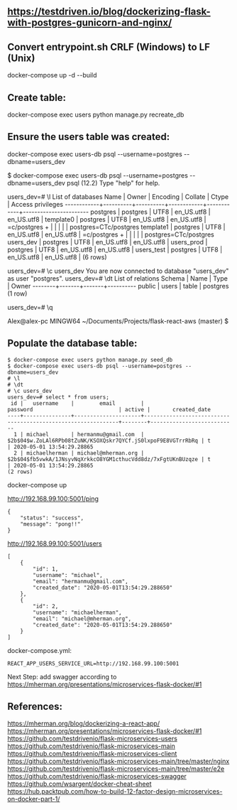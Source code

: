 ## https://testdriven.io/blog/dockerizing-flask-with-postgres-gunicorn-and-nginx/
  
## Convert entrypoint.sh CRLF (Windows) to LF (Unix) 
docker-compose up -d --build

## Create table:
docker-compose exec users python manage.py recreate_db

## Ensure the users table was created:
docker-compose exec users-db psql --username=postgres --dbname=users_dev

$ docker-compose exec users-db psql --username=postgres --dbname=users_dev
psql (12.2)
Type "help" for help.

users_dev=# \l
                                 List of databases
    Name    |  Owner   | Encoding |  Collate   |   Ctype    |   Access privileges
------------+----------+----------+------------+------------+-----------------------
 postgres   | postgres | UTF8     | en_US.utf8 | en_US.utf8 |
 template0  | postgres | UTF8     | en_US.utf8 | en_US.utf8 | =c/postgres          +
            |          |          |            |            | postgres=CTc/postgres
 template1  | postgres | UTF8     | en_US.utf8 | en_US.utf8 | =c/postgres          +
            |          |          |            |            | postgres=CTc/postgres
 users_dev  | postgres | UTF8     | en_US.utf8 | en_US.utf8 |
 users_prod | postgres | UTF8     | en_US.utf8 | en_US.utf8 |
 users_test | postgres | UTF8     | en_US.utf8 | en_US.utf8 |
(6 rows)

users_dev=# \c users_dev
You are now connected to database "users_dev" as user "postgres".
users_dev=# \dt
         List of relations
 Schema | Name  | Type  |  Owner
--------+-------+-------+----------
 public | users | table | postgres
(1 row)

users_dev=# \q

Alex@alex-pc MINGW64 ~/Documents/Projects/flask-react-aws (master)
$

## Populate the database table:
```
$ docker-compose exec users python manage.py seed_db  
$ docker-compose exec users-db psql --username=postgres --dbname=users_dev  
# \l  
# \dt  
# \c users_dev  
users_dev=# select * from users;  
 id |   username    |        email        |                           password                           | active |       created_date
----+---------------+---------------------+--------------------------------------------------------------+--------+---------------------------
  1 | michael       | hermanmu@gmail.com  | $2b$04$w.ZoLAl6RPb08tZuNK/KSOXQskr7QYCf.jS0lxpoF9E8VGTrrRbRq | t      | 2020-05-01 13:54:29.28865
  2 | michaelherman | michael@mherman.org | $2b$04$fb5vwkA/1JNsyvNqXrkkcO8YGM1cthucVdd8dz/7xFgtUKnBUzqze | t      | 2020-05-01 13:54:29.28865
(2 rows)
```
docker-compose up

http://192.168.99.100:5001/ping 
``` 
{
    "status": "success",
    "message": "pong!!"
}
```
http://192.168.99.100:5001/users  
```
[
    {
        "id": 1,
        "username": "michael",
        "email": "hermanmu@gmail.com",
        "created_date": "2020-05-01T13:54:29.288650"
    },
    {
        "id": 2,
        "username": "michaelherman",
        "email": "michael@mherman.org",
        "created_date": "2020-05-01T13:54:29.288650"
    }
]
```

docker-compose.yml:
```
REACT_APP_USERS_SERVICE_URL=http://192.168.99.100:5001
```

Next Step: add swagger according to https://mherman.org/presentations/microservices-flask-docker/#1

## References:
https://mherman.org/blog/dockerizing-a-react-app/  
https://mherman.org/presentations/microservices-flask-docker/#1  
https://github.com/testdrivenio/flask-microservices-users  
https://github.com/testdrivenio/flask-microservices-main  
https://github.com/testdrivenio/flask-microservices-client  
https://github.com/testdrivenio/flask-microservices-main/tree/master/nginx  
https://github.com/testdrivenio/flask-microservices-main/tree/master/e2e  
https://github.com/testdrivenio/flask-microservices-swagger  
https://github.com/wsargent/docker-cheat-sheet  
https://hub.packtpub.com/how-to-build-12-factor-design-microservices-on-docker-part-1/  









	  